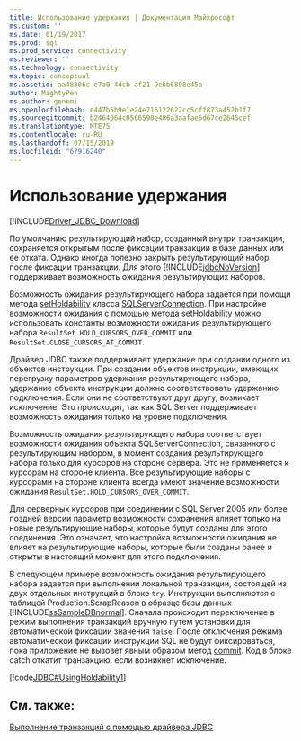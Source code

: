 ```yaml
---
title: Использование удержания | Документация Майкрософт
ms.custom: ''
ms.date: 01/19/2017
ms.prod: sql
ms.prod_service: connectivity
ms.reviewer: ''
ms.technology: connectivity
ms.topic: conceptual
ms.assetid: aa48306c-e7a0-4dcb-af21-9ebb6898e45a
author: MightyPen
ms.author: genemi
ms.openlocfilehash: e447b5b9e1e24e716122622cc5cff873a452b1f7
ms.sourcegitcommit: b2464064c0566590e486a3aafae6d67ce2645cef
ms.translationtype: MTE75
ms.contentlocale: ru-RU
ms.lasthandoff: 07/15/2019
ms.locfileid: "67916240"
---
```

# <a name="using-holdability"></a>Использование удержания

[!INCLUDE[Driver_JDBC_Download](../../includes/driver_jdbc_download.md)]

По умолчанию результирующий набор, созданный внутри транзакции, сохраняется открытым после фиксации транзакции в базе данных или ее отката. Однако иногда полезно закрыть результирующий набор после фиксации транзакции. Для этого [!INCLUDE[jdbcNoVersion](../../includes/jdbcnoversion_md.md)] поддерживает возможность ожидания результирующих наборов.

Возможность ожидания результирующего набора задается при помощи метода [setHoldability](../../connect/jdbc/reference/setholdability-method-sqlserverconnection.md) класса [SQLServerConnection](../../connect/jdbc/reference/sqlserverconnection-class.md). При настройке возможности ожидания с помощью метода setHoldability можно использовать константы возможности ожидания результирующего набора `ResultSet.HOLD_CURSORS_OVER_COMMIT` или `ResultSet.CLOSE_CURSORS_AT_COMMIT`.

Драйвер JDBC также поддерживает удержание при создании одного из объектов инструкции. При создании объектов инструкции, имеющих перегрузку параметров удержания результирующего набора, удержание объекта инструкции должно соответствовать удержанию подключения. Если они не соответствуют друг другу, возникает исключение. Это происходит, так как SQL Server поддерживает возможность ожидания только на уровне подключения.

Возможность ожидания результирующего набора соответствует возможности ожидания объекта SQLServerConnection, связанного с результирующим набором, в момент создания результирующего набора только для курсоров на стороне сервера. Это не применяется к курсорам на стороне клиента. Все результирующие наборы с курсорами на стороне клиента всегда имеют значение возможности ожидания `ResultSet.HOLD_CURSORS_OVER_COMMIT`.

Для серверных курсоров при соединении с SQL Server 2005 или более поздней версии параметр возможности сохранения влияет только на новые результирующие наборы, которые будут созданы для этого соединения. Это означает, что настройка возможности ожидания не влияет на результирующие наборы, которые были созданы ранее и открыты в настоящий момент для этого подключения.

В следующем примере возможность ожидания результирующего набора задается при выполнении локальной транзакции, состоящей из двух отдельных инструкций в блоке `try`. Инструкции выполняются с таблицей Production.ScrapReason в образце базы данных [!INCLUDE[ssSampleDBnormal](../../includes/sssampledbnormal_md.md)]. Сначала происходит переключение в режим выполнения транзакций вручную путем установки для автоматической фиксации значения `false`. После отключения режима автоматической фиксации инструкции SQL не будут фиксироваться, пока приложение не вызовет явным образом метод [commit](../../connect/jdbc/reference/commit-method-sqlserverconnection.md). Код в блоке catch откатит транзакцию, если возникнет исключение.

[!code[JDBC#UsingHoldability1](../../connect/jdbc/codesnippet/Java/using-holdability_1.java)]

## <a name="see-also"></a>См. также:

[Выполнение транзакций с помощью драйвера JDBC](../../connect/jdbc/performing-transactions-with-the-jdbc-driver.md)
